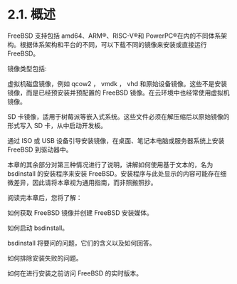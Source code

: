 # 2.1. 概述

FreeBSD 支持包括 amd64、ARM®、RISC-V®和 PowerPC®在内的不同体系架构。根据体系架构和平台的不同，可以下载不同的镜像来安装或直接运行 FreeBSD。

镜像类型包括:

虚拟机磁盘镜像，例如 qcow2 ， vmdk ， vhd 和原始设备镜像。这些不是安装镜像，而是已经预安装并预配置的 FreeBSD 镜像。在云环境中也经常使用虚拟机镜像。

SD 卡镜像，适用于树莓派等嵌入式系统。这些文件必须在解压缩后以原始镜像的形式写入 SD 卡，从中启动开发板。

通过 ISO 或 USB 设备引导安装镜像，在桌面、笔记本电脑或服务器系统上安装 FreeBSD 到驱动器中。

本章的其余部分对第三种情况进行了说明，讲解如何使用基于文本的，名为 bsdinstall 的安装程序来安装 FreeBSD。安装程序与此处显示的内容可能存在细微差异，因此请将本章视为通用指南，而非照搬照抄。

阅读完本章后，您将了解：

如何获取 FreeBSD 镜像并创建 FreeBSD 安装媒体。

如何启动 bsdinstall。

bsdinstall 将要问的问题，它们的含义以及如何回答。

如何排除安装失败的问题。

如何在进行安装之前访问 FreeBSD 的实时版本。

